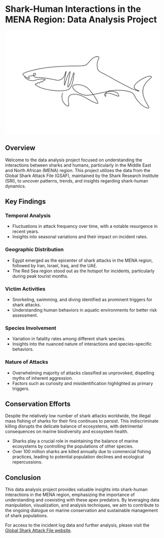 # Shark-Human Interactions in the MENA Region: Data Analysis Project
![Showcase](360_F_315047223_UlTjR5QrGUpNe0YTnygT3APlClnw4PYO.jpg)
## Overview

Welcome to the data analysis project focused on understanding the interactions between sharks and humans, particularly in the Middle East and North African (MENA) region. This project utilizes the data from the Global Shark Attack File (GSAF), maintained by the Shark Research Institute (SRI), to uncover patterns, trends, and insights regarding shark-human dynamics.

## Key Findings

### Temporal Analysis

- Fluctuations in attack frequency over time, with a notable resurgence in recent years.
- Insights into seasonal variations and their impact on incident rates.

### Geographic Distribution

- Egypt emerged as the epicenter of shark attacks in the MENA region, followed by Iran, Israel, Iraq, and the UAE.
- The Red Sea region stood out as the hotspot for incidents, particularly during peak tourist months.

### Victim Activities

- Snorkeling, swimming, and diving identified as prominent triggers for shark attacks.
- Understanding human behaviors in aquatic environments for better risk assessment.

### Species Involvement

- Variation in fatality rates among different shark species.
- Insights into the nuanced nature of interactions and species-specific behaviors.

### Nature of Attacks

- Overwhelming majority of attacks classified as unprovoked, dispelling myths of inherent aggression.
- Factors such as curiosity and misidentification highlighted as primary triggers.

## Conservation Efforts

Despite the relatively low number of shark attacks worldwide, the illegal mass fishing of sharks for their fins continues to persist. This indiscriminate killing disrupts the delicate balance of ecosystems, with detrimental consequences on marine biodiversity and ecosystem health.

- Sharks play a crucial role in maintaining the balance of marine ecosystems by controlling the populations of other species.
- Over 100 million sharks are killed annually due to commercial fishing practices, leading to potential population declines and ecological repercussions.

## Conclusion

This data analysis project provides valuable insights into shark-human interactions in the MENA region, emphasizing the importance of understanding and coexisting with these apex predators. By leveraging data manipulation, visualization, and analysis techniques, we aim to contribute to the ongoing dialogue on marine conservation and sustainable management of shark populations.

For access to the incident log data and further analysis, please visit the [Global Shark Attack File website](https://www.sharkattackfile.net/incidentlog.htm).
